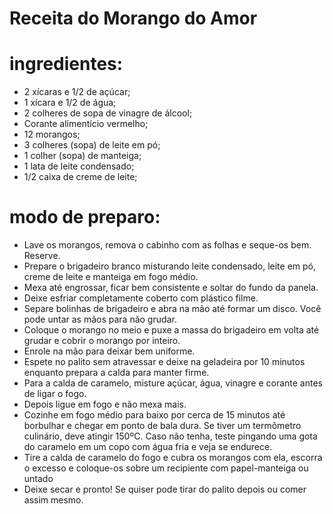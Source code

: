 # Receita do Morango do Amor
 # ingredientes:
-  2 xícaras e 1/2 de açúcar;
-  1 xícara e 1/2 de água;
- 2 colheres de sopa de vinagre de álcool;
-  Corante alimentício vermelho;
- 12 morangos;
- 3 colheres (sopa) de leite em pó;
- 1 colher (sopa) de manteiga;
- 1 lata de leite condensado;
- 1/2 caixa de creme de leite;
# modo de preparo:
- Lave os morangos, remova o cabinho com as folhas e seque-os bem. Reserve.
- Prepare o brigadeiro branco misturando leite condensado, leite em pó, creme de leite e manteiga em fogo médio.
- Mexa até engrossar, ficar bem consistente e soltar do fundo da panela.
- Deixe esfriar completamente coberto com plástico filme.
- Separe bolinhas de brigadeiro e abra na mão até formar um disco. Você pode untar as mãos para não grudar.
- Coloque o morango no meio e puxe a massa do brigadeiro em volta até grudar e cobrir o morango por inteiro.
- Enrole na mão para deixar bem uniforme.
- Espete no palito sem atravessar e deixe na geladeira por 10 minutos enquanto prepara a calda para manter firme.
- Para a calda de caramelo, misture açúcar, água, vinagre e corante antes de ligar o fogo. 
- Depois ligue em fogo e não mexa mais.
- Cozinhe em fogo médio para baixo por cerca de 15 minutos até borbulhar e chegar em ponto de bala dura. Se tiver um termômetro culinário, deve atingir 150ºC. Caso não tenha, teste pingando uma gota do caramelo em um copo com água fria e veja se endurece.
- Tire a calda de caramelo do fogo e cubra os morangos com ela, escorra o excesso e coloque-os sobre um recipiente com papel-manteiga ou untado
- Deixe secar e pronto! Se quiser pode tirar do palito depois ou comer assim mesmo.
